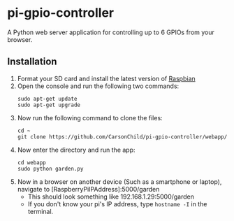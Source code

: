 # pi-gpio-controller
A Python web server application for controlling up to 6 GPIOs from your browser.
## Installation
1. Format your SD card and install the latest version of [Raspbian](https://www.raspberrypi.org/downloads/raspbian/)
2. Open the console and run the following two commands:
    ```
    sudo apt-get update
    sudo apt-get upgrade
    ```
3. Now run the following command to clone the files:
    ```
    cd ~
    git clone https://github.com/CarsonChild/pi-gpio-controller/webapp/
    ```
4. Now enter the directory and run the app:
    ```
    cd webapp
    sudo python garden.py
    ```
5. Now in a browser on another device (Such as a smartphone or laptop), navigate to [RaspberryPiIPAddress]:5000/garden 
   - This should look something like 192.168.1.29:5000/garden 
   - If you don't know your pi's IP address, type `hostname -I` in the terminal.
